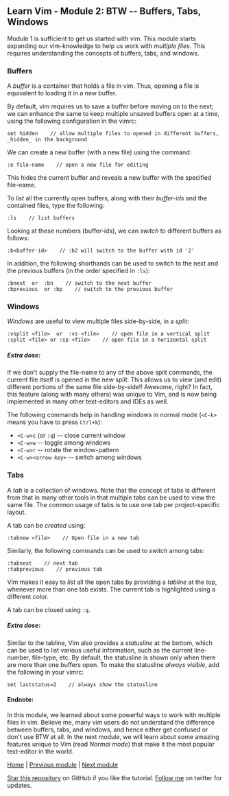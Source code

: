 ## Learn Vim - Module 2: BTW -- Buffers, Tabs, Windows

Module 1 is sufficient to get us started with vim.
This module starts expanding our vim-knowledge to help us work with _multiple files_.
This requires understanding the concepts of buffers, tabs, and windows.

### Buffers
A _buffer_ is a container that holds a file in vim.
Thus, opening a file is equivalent to loading it in a new buffer.

By default, vim requires us to save a buffer before moving on to the next;
we can enhance the same to keep multiple unsaved buffers open at a time, using the following configuration in the vimrc:
```
set hidden    // allow multiple files to opened in different buffers, _hidden_ in the background
```

We can create a new buffer (with a new file) using the command:
```
:e file-name    // open a new file for editing
```
This hides the current buffer and reveals a new buffer with the specified file-name.

To _list_ all the currently open buffers, along with their _buffer-ids_ and the contained files, type the following:
```
:ls    // list buffers
```
Looking at these numbers (buffer-ids), we can _switch_ to different buffers as follows:
```
:b<buffer-id>    // :b2 will switch to the buffer with id '2'
```
In addition, the following shorthands can be used to switch to the next and the previous buffers (in the order specified in `:ls`):
```
:bnext  or  :bn    // switch to the next buffer
:bprevious  or :bp    // switch to the previous buffer
```

### Windows
_Windows_ are useful to view multiple files side-by-side, in a _split_:
```
:vsplit <file>  or  :vs <file>    // open file in a vertical split
:split <file> or :sp <file>    // open file in a horizontal split 
```

##### Extra dose:
If we don't supply the file-name to any of the above split commands, the current file itself is opened in the new split.
This allows us to view (and edit) different portions of the same file side-by-side!!
Awesome, right?
In fact, this feature (along with many others) was unique to Vim, and is now being implemented in many other text-editors and IDEs as well.

The following commands help in handling windows in normal mode (`<C-k>` means you have to press `Ctrl+k`):

* `<C-w>c` (or `:q`) -- close current window
* `<C-w>w` -- toggle among windows
* `<C-w>r` -- rotate the window-pattern
* `<C-w><arrow-key>` -- switch among windows

### Tabs
A _tab_ is a collection of windows.
Note that the concept of tabs is different from that in many other tools in that multiple tabs can be used to view the same file.
The common usage of tabs is to use one tab per project-specific layout.

A tab can be _created_ using:
```
:tabnew <file>    // Open file in a new tab
```
Similarly, the following commands can be used to _switch_ among tabs:
```
:tabnext    // next tab
:tabprevious    // previous tab
```
Vim makes it easy to _list_ all the open tabs by providing a *tabline* at the top, whenever more than one tab exists.
The current tab is highlighted using a different color.

A tab can be closed using `:q`.

##### Extra dose:
Similar to the tabline, Vim also provides a *statusline* at the bottom, which can be used to list various useful information, such as the current line-number, file-type, etc.
By default, the statusline is shown only when there are more than one buffers open.
To make the statusline _always visible_, add the following in your vimrc:
```
set laststatus=2    // always show the statusline
```

#### Endnote:
In this module, we learned about some powerful ways to work with multiple files in vim.
Believe me, many vim users do not understand the difference between buffers, tabs, and windows, and hence either get confused or don't use BTW at all.
In the next module, we will learn about some amazing features unique to Vim (read _Normal mode_) that make it the most popular text-editor in the world.

[Home](https://github.com/manasthakur/learn-vim/)  |  [Previous module](module1.md)  |  [Next module](module3.md)

[Star this repository](https://github.com/manasthakur/learn-vim/) on GitHub if you like the tutorial.
[Follow me](https://twitter.com/manasthakur17) on twitter for updates.

